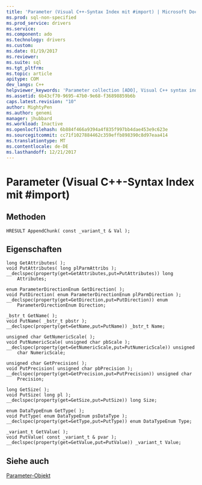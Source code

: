 ```yaml
---
title: 'Parameter (Visual C++-Syntax Index mit #import) | Microsoft Docs'
ms.prod: sql-non-specified
ms.prod_service: drivers
ms.service: 
ms.component: ado
ms.technology: drivers
ms.custom: 
ms.date: 01/19/2017
ms.reviewer: 
ms.suite: sql
ms.tgt_pltfrm: 
ms.topic: article
apitype: COM
dev_langs: C++
helpviewer_keywords: 'Parameter collection [ADO], Visual C++ syntax index with #import'
ms.assetid: 6b43cf70-9695-47b0-9e68-f36898859b6b
caps.latest.revision: "10"
author: MightyPen
ms.author: genemi
manager: jhubbard
ms.workload: Inactive
ms.openlocfilehash: 6b884f466a9394a4f835f997bb4dae453e9c623e
ms.sourcegitcommit: cc71f1027884462c359effb898390c8d97eaa414
ms.translationtype: MT
ms.contentlocale: de-DE
ms.lasthandoff: 12/21/2017
---
```

# <a name="parameter-visual-c-syntax-index-with-import"></a>Parameter (Visual C++-Syntax Index mit #import)
## <a name="methods"></a>Methoden  
  
```  
HRESULT AppendChunk( const _variant_t & Val );  
```  
  
## <a name="properties"></a>Eigenschaften  
  
```  
long GetAttributes( );  
void PutAttributes( long plParmAttribs );  
__declspec(property(get=GetAttributes,put=PutAttributes)) long  
    Attributes;  
  
enum ParameterDirectionEnum GetDirection( );  
void PutDirection( enum ParameterDirectionEnum plParmDirection );  
__declspec(property(get=GetDirection,put=PutDirection)) enum  
    ParameterDirectionEnum Direction;  
  
_bstr_t GetName( );  
void PutName( _bstr_t pbstr );  
__declspec(property(get=GetName,put=PutName)) _bstr_t Name;  
  
unsigned char GetNumericScale( );  
void PutNumericScale( unsigned char pbScale );  
__declspec(property(get=GetNumericScale,put=PutNumericScale)) unsigned  
    char NumericScale;  
  
unsigned char GetPrecision( );  
void PutPrecision( unsigned char pbPrecision );  
__declspec(property(get=GetPrecision,put=PutPrecision)) unsigned char  
    Precision;  
  
long GetSize( );  
void PutSize( long pl );  
__declspec(property(get=GetSize,put=PutSize)) long Size;  
  
enum DataTypeEnum GetType( );  
void PutType( enum DataTypeEnum psDataType );  
__declspec(property(get=GetType,put=PutType)) enum DataTypeEnum Type;  
  
_variant_t GetValue( );  
void PutValue( const _variant_t & pvar );  
__declspec(property(get=GetValue,put=PutValue)) _variant_t Value;  
```  
  
## <a name="see-also"></a>Siehe auch  
 [Parameter-Objekt](../../../ado/reference/ado-api/parameter-object.md)
